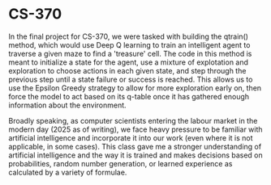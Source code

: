 # CS-370

In the final project for CS-370, we were tasked with building the qtrain() method, which would use Deep Q learning to train an intelligent agent to traverse a given maze to find a 'treasure' cell. The code in this method is meant to initialize a state for the agent, use a mixture of explotation and exploration to choose actions in each given state, and step through the previous step until a state failure or success is reached. This allows us to use the Epsilon Greedy strategy to allow for more exploration early on, then force the model to act based on its q-table once it has gathered enough information about the environment. 

Broadly speaking, as computer scientists entering the labour market in the modern day (2025 as of writing), we face heavy pressure to be familiar with artificial intelligence and incorporate it into our work (even where it is not applicable, in some cases). This class gave me a stronger understanding of artificial intelligence and the way it is trained and makes decisions based on probabilities, random number generation, or learned experience as calculated by a variety of formulae. 
